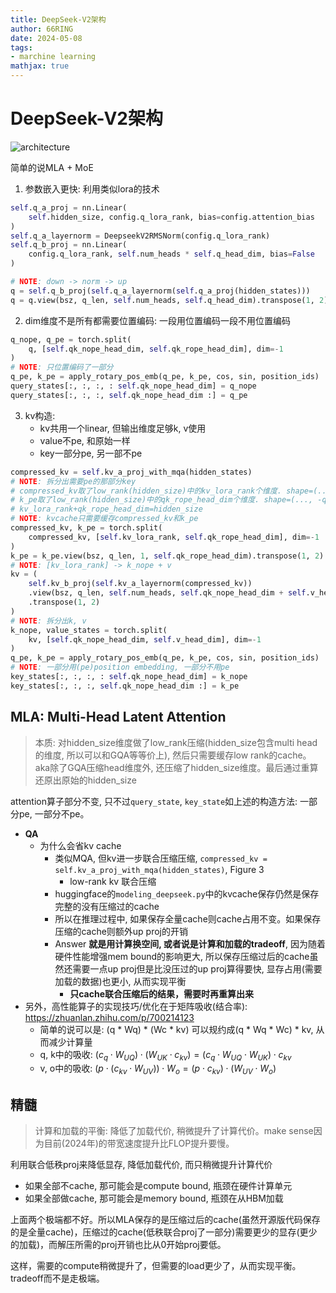 ```yaml
---
title: DeepSeek-V2架构
author: 66RING
date: 2024-05-08
tags: 
- marchine learning
mathjax: true
---
```


# DeepSeek-V2架构

![architecture](https://github.com/deepseek-ai/DeepSeek-V2/blob/main/figures/architecture.png?raw=true)

简单的说MLA + MoE

1. 参数嵌入更快: 利用类似lora的技术
```python
self.q_a_proj = nn.Linear(
    self.hidden_size, config.q_lora_rank, bias=config.attention_bias
)
self.q_a_layernorm = DeepseekV2RMSNorm(config.q_lora_rank)
self.q_b_proj = nn.Linear(
    config.q_lora_rank, self.num_heads * self.q_head_dim, bias=False
)

# NOTE: down -> norm -> up
q = self.q_b_proj(self.q_a_layernorm(self.q_a_proj(hidden_states)))
q = q.view(bsz, q_len, self.num_heads, self.q_head_dim).transpose(1, 2)
```
2. dim维度不是所有都需要位置编码: 一段用位置编码一段不用位置编码
```python
q_nope, q_pe = torch.split(
    q, [self.qk_nope_head_dim, self.qk_rope_head_dim], dim=-1
)
# NOTE: 只位置编码了一部分
q_pe, k_pe = apply_rotary_pos_emb(q_pe, k_pe, cos, sin, position_ids)
query_states[:, :, :, : self.qk_nope_head_dim] = q_nope
query_states[:, :, :, self.qk_nope_head_dim :] = q_pe
```
3. kv构造:
    - kv共用一个linear, 但输出维度足够k, v使用
    - value不pe, 和原始一样
    - key一部分pe, 另一部不pe
```python
compressed_kv = self.kv_a_proj_with_mqa(hidden_states)
# NOTE: 拆分出需要pe的那部分key
# compressed_kv取了low_rank(hidden_size)中的kv_lora_rank个维度. shape=(..., :kv_lora_rank)
# k_pe取了low_rank(hidden_size)中的qk_rope_head_dim个维度. shape=(..., -qk_rope_head_dim:)
# kv_lora_rank+qk_rope_head_dim=hidden_size
# NOTE: kvcache只需要缓存compressed_kv和k_pe
compressed_kv, k_pe = torch.split(
    compressed_kv, [self.kv_lora_rank, self.qk_rope_head_dim], dim=-1
)
k_pe = k_pe.view(bsz, q_len, 1, self.qk_rope_head_dim).transpose(1, 2)
# NOTE: [kv_lora_rank] -> k_nope + v
kv = (
    self.kv_b_proj(self.kv_a_layernorm(compressed_kv))
    .view(bsz, q_len, self.num_heads, self.qk_nope_head_dim + self.v_head_dim)
    .transpose(1, 2)
)
# NOTE: 拆分出k, v
k_nope, value_states = torch.split(
    kv, [self.qk_nope_head_dim, self.v_head_dim], dim=-1
)
q_pe, k_pe = apply_rotary_pos_emb(q_pe, k_pe, cos, sin, position_ids)
# NOTE: 一部分用(pe)position embedding, 一部分不用pe
key_states[:, :, :, : self.qk_nope_head_dim] = k_nope
key_states[:, :, :, self.qk_nope_head_dim :] = k_pe
```

## MLA: Multi-Head Latent Attention

> 本质: 对hidden_size维度做了low_rank压缩(hidden_size包含multi head的维度, 所以可以和GQA等等价上), 然后只需要缓存low rank的cache。aka除了GQA压缩head维度外, 还压缩了hidden_size维度。最后通过重算还原出原始的hidden_size

attention算子部分不变, 只不过`query_state`, `key_state`如上述的构造方法: 一部分pe, 一部分不pe。

- **QA**
    * 为什么会省kv cache
        + 类似MQA, 但kv进一步联合压缩压缩, `compressed_kv = self.kv_a_proj_with_mqa(hidden_states)`, Figure 3
            + low-rank kv 联合压缩
        + huggingface的`modeling_deepseek.py`中的kvcache保存仍然是保存完整的没有压缩过的cache
        + 所以在推理过程中, 如果保存全量cache则cache占用不变。如果保存压缩的cache则额外up proj的开销
        + Answer **就是用计算换空间, 或者说是计算和加载的tradeoff**, 因为随着硬件性能增强mem bound的影响更大, 所以保存压缩过后的cache虽然还需要一点up proj但是比没压过的up proj算得要快, 显存占用(需要加载的数据)也更小, 从而实现平衡
            - **只cache联合压缩后的结果，需要时再重算出来**
- 另外，高性能算子的实现技巧/优化在于矩阵吸收(结合率): https://zhuanlan.zhihu.com/p/700214123
    - 简单的说可以是: (q * Wq) * (Wc * kv) 可以规约成(q * Wq * Wc) * kv, 从而减少计算量
    - q, k中的吸收: $(c_q \cdot W_{UQ}) \cdot (W_{UK} \cdot c_{kv}) = (c_q \cdot W_{UQ} \cdot W_{UK}) \cdot c_{kv}$
    - v, o中的吸收: $(p \cdot (c_{kv} \cdot W_{UV})) \cdot W_o = (p \cdot c_{kv}) \cdot (W_{UV} \cdot W_o)$


## 精髓

> 计算和加载的平衡: 降低了加载代价, 稍微提升了计算代价。make sense因为目前(2024年)的带宽速度提升比FLOP提升要慢。

利用联合低秩proj来降低显存, 降低加载代价, 而只稍微提升计算代价

- 如果全部不cache, 那可能会是compute bound, 瓶颈在硬件计算单元
- 如果全部做cache, 那可能会是memory bound, 瓶颈在从HBM加载

上面两个极端都不好。所以MLA保存的是压缩过后的cache(虽然开源版代码保存的是全量cache)，压缩过的cache(低秩联合proj了一部分)需要更少的显存(更少的加载)，而解压所需的proj开销也比从0开始proj要低。

这样，需要的compute稍微提升了，但需要的load更少了，从而实现平衡。tradeoff而不是走极端。

